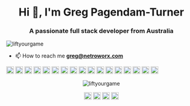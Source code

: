 <h1 align="center">Hi 👋, I'm Greg Pagendam-Turner</h1>
<h3 align="center">A passionate full stack developer from Australia </h3>
<p align="left"> <img src="https://komarev.com/ghpvc/?username=liftyourgame" alt="liftyourgame" /> </p>

- 📫 How to reach me **greg@netroworx.com**

<p align="left"><img src="https://konpa.github.io/devicon/devicon.git/icons/vuejs/vuejs-original-wordmark.svg" alt="vuejs" width="20" height="20"/> <img src="https://konpa.github.io/devicon/devicon.git/icons/react/react-original-wordmark.svg" alt="react" width="20" height="20"/> <img src="https://konpa.github.io/devicon/devicon.git/icons/angularjs/angularjs-original.svg" alt="angularjs" width="20" height="20"/> <img src="https://konpa.github.io/devicon/devicon.git/icons/amazonwebservices/amazonwebservices-original-wordmark.svg" alt="amazonwebservices" width="20" height="20"/> <img src="https://konpa.github.io/devicon/devicon.git/icons/backbonejs/backbonejs-original-wordmark.svg" alt="backbonejs" width="20" height="20"/> <img src="https://konpa.github.io/devicon/devicon.git/icons/bootstrap/bootstrap-plain.svg" alt="bootstrap" width="20" height="20"/> <img src="https://konpa.github.io/devicon/devicon.git/icons/css3/css3-original-wordmark.svg" alt="css3" width="20" height="20"/> <img src="https://konpa.github.io/devicon/devicon.git/icons/docker/docker-original-wordmark.svg" alt="docker" width="20" height="20"/> <img src="https://konpa.github.io/devicon/devicon.git/icons/dot-net/dot-net-original-wordmark.svg" alt="dotnet" width="20" height="20"/> <img src="https://konpa.github.io/devicon/devicon.git/icons/html5/html5-original-wordmark.svg" alt="html5" width="20" height="20"/> <img src="https://konpa.github.io/devicon/devicon.git/icons/java/java-original-wordmark.svg" alt="java" width="20" height="20"/> <img src="https://konpa.github.io/devicon/devicon.git/icons/javascript/javascript-original.svg" alt="javascript" width="20" height="20"/> <img src="https://konpa.github.io/devicon/devicon.git/icons/typescript/typescript-original.svg" alt="typescript" width="20" height="20"/> <img src="https://konpa.github.io/devicon/devicon.git/icons/mongodb/mongodb-original-wordmark.svg" alt="mongodb" width="20" height="20"/> <img src="https://konpa.github.io/devicon/devicon.git/icons/php/php-original.svg" alt="php" width="20" height="20"/> <img src="https://konpa.github.io/devicon/devicon.git/icons/redis/redis-original-wordmark.svg" alt="redis" width="20" height="20"/> <img src="https://konpa.github.io/devicon/devicon.git/icons/nodejs/nodejs-original-wordmark.svg" alt="nodejs" width="20" height="20"/></p><p align="center"> <img src="https://github-readme-stats.vercel.app/api?username=liftyourgame&show_icons=true" alt="liftyourgame" /> </p>

<p align="center"> 
<a href="https://codepen.io/greg pagendamturner" target="blank"><img align="center" src="https://cdn.jsdelivr.net/npm/simple-icons@3.0.1/icons/codepen.svg" alt="greg pagendamturner" height="20" width="20" /></a>
<a href="https://dev.to/greg pagendamturner" target="blank"><img align="center" src="https://cdn.jsdelivr.net/npm/simple-icons@3.0.1/icons/dev-dot-to.svg" alt="greg pagendamturner" height="20" width="20" /></a>
<a href="https://twitter.com/liftyourgame" target="blank"><img align="center" src="https://cdn.jsdelivr.net/npm/simple-icons@3.0.1/icons/twitter.svg" alt="liftyourgame" height="20" width="20" /></a>
<a href="https://linkedin.com/in/turner" target="blank"><img align="center" src="https://cdn.jsdelivr.net/npm/simple-icons@3.0.1/icons/linkedin.svg" alt="turner" height="20" width="20" /></a>
</p>
